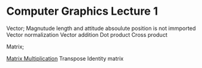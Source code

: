 # Computer Graphics Lecture 1

Vector; Magnutude
length and attitude
absoulute position is not immported
Vector normalization
Vector addition
Dot product
Cross product

Matrix;

[Matrix Multiplication](http://matrixmultiplication.xyz)
Transpose
Identity matrix
